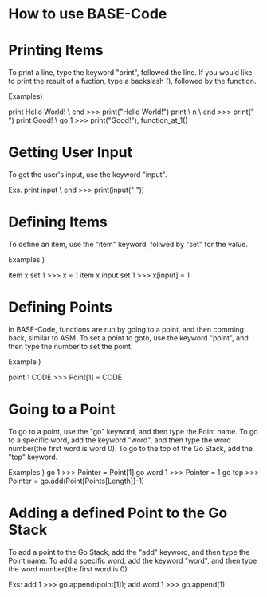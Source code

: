 # How to use BASE-Code

# Printing Items 

To print a line, type the keyword "print", followed the line. If you would like to print the result of a fuction, type a  backslash (\), followed by the function.

Examples)

print Hello World! \ end >>> print("Hello World!")
print \ n \ end >>> print(" ") 
print Good! \ go 1 >>> print("Good!"), function_at_1()

# Getting User Input 

To get the user's input, use the keyword "input".

Exs. print input \ end >>> print(input(" "))

# Defining Items 

To define an item, use the "item" keyword, follwed by "set" for the value.

Examples ) 

item x set 1 >>> x = 1
item x input set 1 >>> x[input] = 1

# Defining Points 

In BASE-Code, functions are run by going to a point, and then comming back, similar to ASM. To set a point to goto, use the keyword "point", and then type the number to set the point.

Example )

point 1 CODE >>> Point[1] = CODE

# Going to a Point 

To go to a point, use the "go" keyword, and then type the Point name. To go to a specific word, add the keyword "word", and then type the word number(the first word is word 0). To go to the top of the Go Stack, add the "top" keyword.

Examples )
go 1 >>> Pointer = Point[1]
go word 1 >>> Pointer = 1
go top >>> Pointer = go.add(Point[Points[Length]]-1)

# Adding a defined Point to the Go Stack 

To add a point to the Go Stack, add the "add" keyword, and then type the Point name. To add a specific word, add the keyword "word", and then type the word number(the first word is 0).

Exs: add 1 >>> go.append(point[1]); add word 1 >>> go.append(1)

